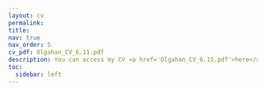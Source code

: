 ```yaml
---
layout: cv
permalink: 
title: 
nav: true
nav_order: 5
cv_pdf: Olgahan_CV_6.11.pdf
description: You can access my CV <a href='Olgahan_CV_6.11.pdf'>here</a>.
toc:
  sidebar: left
---
```

